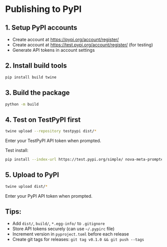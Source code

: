 # Publishing to PyPI

## 1. Setup PyPI accounts
- Create account at https://pypi.org/account/register/
- Create account at https://test.pypi.org/account/register/ (for testing)
- Generate API tokens in account settings

## 2. Install build tools
```bash
pip install build twine
```

## 3. Build the package
```bash
python -m build
```

## 4. Test on TestPyPI first
```bash
twine upload --repository testpypi dist/*
```
Enter your TestPyPI API token when prompted.

Test install:
```bash
pip install --index-url https://test.pypi.org/simple/ nova-meta-prompter
```

## 5. Upload to PyPI
```bash
twine upload dist/*
```
Enter your PyPI API token when prompted.

## Tips:
- Add `dist/`, `build/`, `*.egg-info/` to `.gitignore`
- Store API tokens securely (can use `~/.pypirc` file)
- Increment version in `pyproject.toml` before each release
- Create git tags for releases: `git tag v0.1.0 && git push --tags`
